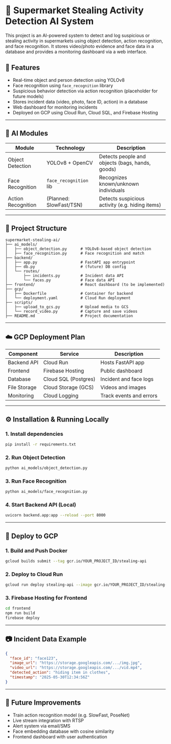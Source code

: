 
# 🛒 Supermarket Stealing Activity Detection AI System

This project is an AI-powered system to detect and log suspicious or stealing activity in supermarkets using object detection, action recognition, and face recognition. It stores video/photo evidence and face data in a database and provides a monitoring dashboard via a web interface.

## 📌 Features

- Real-time object and person detection using YOLOv8
- Face recognition using `face_recognition` library
- Suspicious behavior detection via action recognition (placeholder for future models)
- Stores incident data (video, photo, face ID, action) in a database
- Web dashboard for monitoring incidents
- Deployed on GCP using Cloud Run, Cloud SQL, and Firebase Hosting

---

## 🧠 AI Modules

| Module             | Technology              | Description |
|--------------------|--------------------------|-------------|
| Object Detection   | YOLOv8 + OpenCV          | Detects people and objects (bags, hands, goods) |
| Face Recognition   | `face_recognition` lib   | Recognizes known/unknown individuals |
| Action Recognition | (Planned: SlowFast/TSN)  | Detects suspicious activity (e.g. hiding items) |

---

## 📁 Project Structure

```
supermarket-stealing-ai/
├── ai_models/
│   ├── object_detection.py      # YOLOv8-based object detection
│   ├── face_recognition.py      # Face recognition and match
├── backend/
│   ├── app.py                   # FastAPI app entrypoint
│   ├── db.py                    # (future) DB config
│   └── routes/
│       ├── incidents.py         # Incident data API
│       └── faces.py             # Face data API
├── frontend/                    # React dashboard (to be implemented)
├── gcp/
│   ├── Dockerfile               # Container for backend
│   └── deployment.yaml          # Cloud Run deployment
├── scripts/
│   ├── upload_to_gcs.py         # Upload media to GCS
│   └── record_video.py          # Capture and save videos
├── README.md                    # Project documentation
```

---

## ☁️ GCP Deployment Plan

| Component     | Service             | Description |
|---------------|----------------------|-------------|
| Backend API   | Cloud Run            | Hosts FastAPI app |
| Frontend      | Firebase Hosting     | Public dashboard |
| Database      | Cloud SQL (Postgres) | Incident and face logs |
| File Storage  | Cloud Storage (GCS)  | Videos and images |
| Monitoring    | Cloud Logging        | Track events and errors |

---

## ⚙️ Installation & Running Locally

### 1. Install dependencies

```bash
pip install -r requirements.txt
```

### 2. Run Object Detection

```bash
python ai_models/object_detection.py
```

### 3. Run Face Recognition

```bash
python ai_models/face_recognition.py
```

### 4. Start Backend API (Local)

```bash
uvicorn backend.app:app --reload --port 8000
```

---

## 🚀 Deploy to GCP

### 1. Build and Push Docker

```bash
gcloud builds submit --tag gcr.io/YOUR_PROJECT_ID/stealing-api
```

### 2. Deploy to Cloud Run

```bash
gcloud run deploy stealing-api --image gcr.io/YOUR_PROJECT_ID/stealing-api --platform managed
```

### 3. Firebase Hosting for Frontend

```bash
cd frontend
npm run build
firebase deploy
```

---

## 📷 Incident Data Example

```json
{
  "face_id": "face123",
  "image_url": "https://storage.googleapis.com/.../img.jpg",
  "video_url": "https://storage.googleapis.com/.../vid.mp4",
  "detected_action": "hiding item in clothes",
  "timestamp": "2025-05-30T12:34:56Z"
}
```

---

## 🧪 Future Improvements

- Train action recognition model (e.g. SlowFast, PoseNet)
- Live stream integration with RTSP
- Alert system via email/SMS
- Face embedding database with cosine similarity
- Frontend dashboard with user authentication

